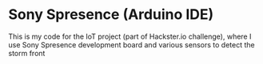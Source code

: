 # Sony Spresence (Arduino IDE)

This is my code for the IoT project (part of Hackster.io challenge), where I use Sony Spresence development board and various sensors to detect the storm front
